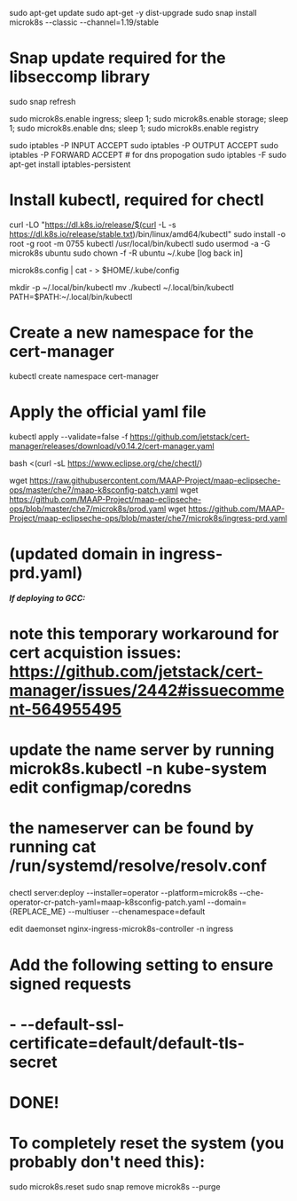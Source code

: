 sudo apt-get update
sudo apt-get -y dist-upgrade
sudo snap install microk8s --classic --channel=1.19/stable
# Snap update required for the libseccomp library
sudo snap refresh 

sudo microk8s.enable ingress; sleep 1;
sudo microk8s.enable storage; sleep 1;
sudo microk8s.enable dns; sleep 1;
sudo microk8s.enable registry

sudo iptables -P INPUT ACCEPT
sudo iptables -P OUTPUT ACCEPT
sudo iptables -P FORWARD ACCEPT # for dns propogation
sudo iptables -F
sudo apt-get install iptables-persistent

# Install kubectl, required for chectl
curl -LO "https://dl.k8s.io/release/$(curl -L -s https://dl.k8s.io/release/stable.txt)/bin/linux/amd64/kubectl"
sudo install -o root -g root -m 0755 kubectl /usr/local/bin/kubectl
sudo usermod -a -G microk8s ubuntu
sudo chown -f -R ubuntu ~/.kube
[log back in]

microk8s.config | cat - > $HOME/.kube/config

mkdir -p ~/.local/bin/kubectl
mv ./kubectl ~/.local/bin/kubectl
PATH=$PATH:~/.local/bin/kubectl

# Create a new namespace for the cert-manager
kubectl create namespace cert-manager

# Apply the official yaml file 
kubectl apply --validate=false -f https://github.com/jetstack/cert-manager/releases/download/v0.14.2/cert-manager.yaml

bash <(curl -sL  https://www.eclipse.org/che/chectl/)

wget https://raw.githubusercontent.com/MAAP-Project/maap-eclipseche-ops/master/che7/maap-k8sconfig-patch.yaml
wget https://github.com/MAAP-Project/maap-eclipseche-ops/blob/master/che7/microk8s/prod.yaml 
wget https://github.com/MAAP-Project/maap-eclipseche-ops/blob/master/che7/microk8s/ingress-prd.yaml 
# (updated domain in ingress-prd.yaml)

##### If deploying to GCC:
# note this temporary workaround for cert acquistion issues: https://github.com/jetstack/cert-manager/issues/2442#issuecomment-564955495
# update the name server by running microk8s.kubectl -n kube-system edit configmap/coredns
# the nameserver can be found by running cat /run/systemd/resolve/resolv.conf
#####

chectl server:deploy --installer=operator --platform=microk8s --che-operator-cr-patch-yaml=maap-k8sconfig-patch.yaml --domain={REPLACE_ME} --multiuser --chenamespace=default

edit daemonset nginx-ingress-microk8s-controller -n ingress   
# Add the following setting to ensure signed requests
#  - --default-ssl-certificate=default/default-tls-secret

# DONE!

# To completely reset the system (you probably don't need this):
sudo microk8s.reset
sudo snap remove microk8s --purge
